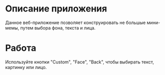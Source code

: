 # Описание приложения
Данное веб-приложение позволяет конструировать не большые мини-мемы, путем выбора фона, текста и лица.
# Работа
Используйте кнопки "Custom", "Face", "Back", чтобы выбирать текст, картинку или лицо.
